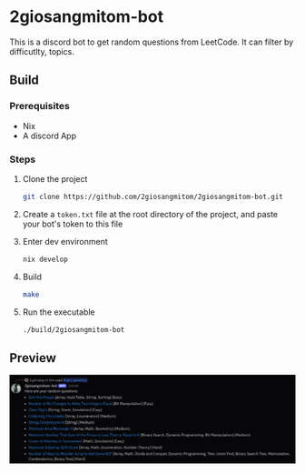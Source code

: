 # 2giosangmitom-bot

This is a discord bot to get random questions from LeetCode. It can filter by difficutlty, topics.

## Build

### Prerequisites

- Nix
- A discord App

### Steps

1. Clone the project

   ```bash
   git clone https://github.com/2giosangmitom/2giosangmitom-bot.git
   ```

2. Create a `token.txt` file at the root directory of the project, and paste your bot's token to this file
3. Enter dev environment

   ```bash
   nix develop
   ```

4. Build

   ```bash
   make
   ```

5. Run the executable

   ```bash
   ./build/2giosangmitom-bot
   ```

## Preview

![preview](preview.png)
